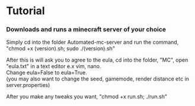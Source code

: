 # Tutorial 
<h3>Downloads and runs a minecraft server of your choice</h3>

Simply cd into the folder Automated-mc-server and run the command, "chmod +x (version).sh; sudo ./(version).sh"

After this is will ask you to agree to the eula, cd into the folder, "MC", open "eula.txt" in a text editor e.x vim, nano.<br>
Change eula=False to eula=True.<br>
(you may also want to change the seed, gamemode, render distance etc in server.properties)<br>

After you make any tweaks you want, "chmod +x run.sh; ./run.sh"
